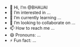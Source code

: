 - 👋 Hi, I’m @BHAUAI
- 👀 I’m interested in ...
- 🌱 I’m currently learning ...
- 💞️ I’m looking to collaborate on ...
- 📫 How to reach me ...
- 😄 Pronouns: ...
- ⚡ Fun fact: ...

<!---
BHAUAI/BHAUAI is a ✨ special ✨ repository because its `README.md` (this file) appears on your GitHub profile.
You can click the Preview link to take a look at your changes.
--->
